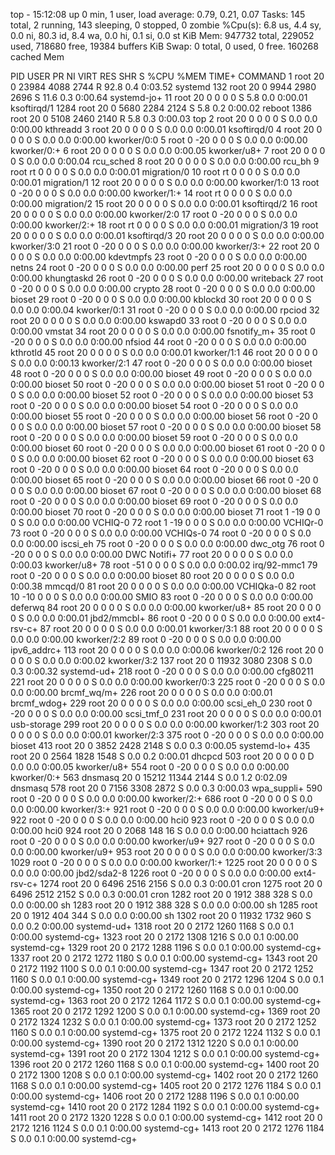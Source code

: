 top - 15:12:08 up 0 min,  1 user,  load average: 0.79, 0.21, 0.07
Tasks: 145 total,   2 running, 143 sleeping,   0 stopped,   0 zombie
%Cpu(s):  6.8 us,  4.4 sy,  0.0 ni, 80.3 id,  8.4 wa,  0.0 hi,  0.1 si,  0.0 st
KiB Mem:    947732 total,   229052 used,   718680 free,    19384 buffers
KiB Swap:        0 total,        0 used,        0 free.   160268 cached Mem

  PID USER      PR  NI    VIRT    RES    SHR S  %CPU %MEM     TIME+ COMMAND
    1 root      20   0   23984   4088   2744 R  92.8  0.4   0:03.52 systemd
  132 root      20   0    9944   2980   2696 S  11.6  0.3   0:00.64 systemd-jo+
   11 root      20   0       0      0      0 S   5.8  0.0   0:00.01 ksoftirqd/1
 1284 root      20   0    5680   2284   2124 S   5.8  0.2   0:00.02 reboot
 1386 root      20   0    5108   2460   2140 R   5.8  0.3   0:00.03 top
    2 root      20   0       0      0      0 S   0.0  0.0   0:00.00 kthreadd
    3 root      20   0       0      0      0 S   0.0  0.0   0:00.01 ksoftirqd/0
    4 root      20   0       0      0      0 S   0.0  0.0   0:00.00 kworker/0:0
    5 root       0 -20       0      0      0 S   0.0  0.0   0:00.00 kworker/0:+
    6 root      20   0       0      0      0 S   0.0  0.0   0:00.05 kworker/u8+
    7 root      20   0       0      0      0 S   0.0  0.0   0:00.04 rcu_sched
    8 root      20   0       0      0      0 S   0.0  0.0   0:00.00 rcu_bh
    9 root      rt   0       0      0      0 S   0.0  0.0   0:00.01 migration/0
   10 root      rt   0       0      0      0 S   0.0  0.0   0:00.01 migration/1
   12 root      20   0       0      0      0 S   0.0  0.0   0:00.00 kworker/1:0
   13 root       0 -20       0      0      0 S   0.0  0.0   0:00.00 kworker/1:+
   14 root      rt   0       0      0      0 S   0.0  0.0   0:00.00 migration/2
   15 root      20   0       0      0      0 S   0.0  0.0   0:00.01 ksoftirqd/2
   16 root      20   0       0      0      0 S   0.0  0.0   0:00.00 kworker/2:0
   17 root       0 -20       0      0      0 S   0.0  0.0   0:00.00 kworker/2:+
   18 root      rt   0       0      0      0 S   0.0  0.0   0:00.01 migration/3
   19 root      20   0       0      0      0 S   0.0  0.0   0:00.01 ksoftirqd/3
   20 root      20   0       0      0      0 S   0.0  0.0   0:00.00 kworker/3:0
   21 root       0 -20       0      0      0 S   0.0  0.0   0:00.00 kworker/3:+
   22 root      20   0       0      0      0 S   0.0  0.0   0:00.00 kdevtmpfs
   23 root       0 -20       0      0      0 S   0.0  0.0   0:00.00 netns
   24 root       0 -20       0      0      0 S   0.0  0.0   0:00.00 perf
   25 root      20   0       0      0      0 S   0.0  0.0   0:00.00 khungtaskd
   26 root       0 -20       0      0      0 S   0.0  0.0   0:00.00 writeback
   27 root       0 -20       0      0      0 S   0.0  0.0   0:00.00 crypto
   28 root       0 -20       0      0      0 S   0.0  0.0   0:00.00 bioset
   29 root       0 -20       0      0      0 S   0.0  0.0   0:00.00 kblockd
   30 root      20   0       0      0      0 S   0.0  0.0   0:00.04 kworker/0:1
   31 root       0 -20       0      0      0 S   0.0  0.0   0:00.00 rpciod
   32 root      20   0       0      0      0 S   0.0  0.0   0:00.00 kswapd0
   33 root       0 -20       0      0      0 S   0.0  0.0   0:00.00 vmstat
   34 root      20   0       0      0      0 S   0.0  0.0   0:00.00 fsnotify_m+
   35 root       0 -20       0      0      0 S   0.0  0.0   0:00.00 nfsiod
   44 root       0 -20       0      0      0 S   0.0  0.0   0:00.00 kthrotld
   45 root      20   0       0      0      0 S   0.0  0.0   0:00.01 kworker/1:1
   46 root      20   0       0      0      0 S   0.0  0.0   0:00.13 kworker/2:1
   47 root       0 -20       0      0      0 S   0.0  0.0   0:00.00 bioset
   48 root       0 -20       0      0      0 S   0.0  0.0   0:00.00 bioset
   49 root       0 -20       0      0      0 S   0.0  0.0   0:00.00 bioset
   50 root       0 -20       0      0      0 S   0.0  0.0   0:00.00 bioset
   51 root       0 -20       0      0      0 S   0.0  0.0   0:00.00 bioset
   52 root       0 -20       0      0      0 S   0.0  0.0   0:00.00 bioset
   53 root       0 -20       0      0      0 S   0.0  0.0   0:00.00 bioset
   54 root       0 -20       0      0      0 S   0.0  0.0   0:00.00 bioset
   55 root       0 -20       0      0      0 S   0.0  0.0   0:00.00 bioset
   56 root       0 -20       0      0      0 S   0.0  0.0   0:00.00 bioset
   57 root       0 -20       0      0      0 S   0.0  0.0   0:00.00 bioset
   58 root       0 -20       0      0      0 S   0.0  0.0   0:00.00 bioset
   59 root       0 -20       0      0      0 S   0.0  0.0   0:00.00 bioset
   60 root       0 -20       0      0      0 S   0.0  0.0   0:00.00 bioset
   61 root       0 -20       0      0      0 S   0.0  0.0   0:00.00 bioset
   62 root       0 -20       0      0      0 S   0.0  0.0   0:00.00 bioset
   63 root       0 -20       0      0      0 S   0.0  0.0   0:00.00 bioset
   64 root       0 -20       0      0      0 S   0.0  0.0   0:00.00 bioset
   65 root       0 -20       0      0      0 S   0.0  0.0   0:00.00 bioset
   66 root       0 -20       0      0      0 S   0.0  0.0   0:00.00 bioset
   67 root       0 -20       0      0      0 S   0.0  0.0   0:00.00 bioset
   68 root       0 -20       0      0      0 S   0.0  0.0   0:00.00 bioset
   69 root       0 -20       0      0      0 S   0.0  0.0   0:00.00 bioset
   70 root       0 -20       0      0      0 S   0.0  0.0   0:00.00 bioset
   71 root       1 -19       0      0      0 S   0.0  0.0   0:00.00 VCHIQ-0
   72 root       1 -19       0      0      0 S   0.0  0.0   0:00.00 VCHIQr-0
   73 root       0 -20       0      0      0 S   0.0  0.0   0:00.00 VCHIQs-0
   74 root       0 -20       0      0      0 S   0.0  0.0   0:00.00 iscsi_eh
   75 root       0 -20       0      0      0 S   0.0  0.0   0:00.00 dwc_otg
   76 root       0 -20       0      0      0 S   0.0  0.0   0:00.00 DWC Notifi+
   77 root      20   0       0      0      0 S   0.0  0.0   0:00.03 kworker/u8+
   78 root     -51   0       0      0      0 S   0.0  0.0   0:00.02 irq/92-mmc1
   79 root       0 -20       0      0      0 S   0.0  0.0   0:00.00 bioset
   80 root      20   0       0      0      0 S   0.0  0.0   0:00.38 mmcqd/0
   81 root      20   0       0      0      0 S   0.0  0.0   0:00.00 VCHIQka-0
   82 root      10 -10       0      0      0 S   0.0  0.0   0:00.00 SMIO
   83 root       0 -20       0      0      0 S   0.0  0.0   0:00.00 deferwq
   84 root      20   0       0      0      0 S   0.0  0.0   0:00.00 kworker/u8+
   85 root      20   0       0      0      0 S   0.0  0.0   0:00.01 jbd2/mmcbl+
   86 root       0 -20       0      0      0 S   0.0  0.0   0:00.00 ext4-rsv-c+
   87 root      20   0       0      0      0 S   0.0  0.0   0:00.01 kworker/3:1
   88 root      20   0       0      0      0 S   0.0  0.0   0:00.00 kworker/2:2
   89 root       0 -20       0      0      0 S   0.0  0.0   0:00.00 ipv6_addrc+
  113 root      20   0       0      0      0 S   0.0  0.0   0:00.06 kworker/0:2
  126 root      20   0       0      0      0 S   0.0  0.0   0:00.02 kworker/3:2
  137 root      20   0   11932   3080   2308 S   0.0  0.3   0:00.32 systemd-ud+
  218 root       0 -20       0      0      0 S   0.0  0.0   0:00.00 cfg80211
  221 root      20   0       0      0      0 S   0.0  0.0   0:00.00 kworker/0:3
  225 root       0 -20       0      0      0 S   0.0  0.0   0:00.00 brcmf_wq/m+
  226 root      20   0       0      0      0 S   0.0  0.0   0:00.01 brcmf_wdog+
  229 root      20   0       0      0      0 S   0.0  0.0   0:00.00 scsi_eh_0
  230 root       0 -20       0      0      0 S   0.0  0.0   0:00.00 scsi_tmf_0
  231 root      20   0       0      0      0 S   0.0  0.0   0:00.01 usb-storage
  299 root      20   0       0      0      0 S   0.0  0.0   0:00.00 kworker/1:2
  303 root      20   0       0      0      0 S   0.0  0.0   0:00.01 kworker/2:3
  375 root       0 -20       0      0      0 S   0.0  0.0   0:00.00 bioset
  413 root      20   0    3852   2428   2148 S   0.0  0.3   0:00.05 systemd-lo+
  435 root      20   0    2564   1828   1548 S   0.0  0.2   0:00.01 dhcpcd
  503 root      20   0       0      0      0 D   0.0  0.0   0:00.05 kworker/u8+
  554 root       0 -20       0      0      0 S   0.0  0.0   0:00.00 kworker/0:+
  563 dnsmasq   20   0   15212  11344   2144 S   0.0  1.2   0:02.09 dnsmasq
  578 root      20   0    7156   3308   2872 S   0.0  0.3   0:00.03 wpa_suppli+
  590 root       0 -20       0      0      0 S   0.0  0.0   0:00.00 kworker/2:+
  686 root       0 -20       0      0      0 S   0.0  0.0   0:00.00 kworker/3:+
  921 root       0 -20       0      0      0 S   0.0  0.0   0:00.00 kworker/u9+
  922 root       0 -20       0      0      0 S   0.0  0.0   0:00.00 hci0
  923 root       0 -20       0      0      0 S   0.0  0.0   0:00.00 hci0
  924 root      20   0    2068    148     16 S   0.0  0.0   0:00.00 hciattach
  926 root       0 -20       0      0      0 S   0.0  0.0   0:00.00 kworker/u9+
  927 root       0 -20       0      0      0 S   0.0  0.0   0:00.00 kworker/u9+
  953 root      20   0       0      0      0 S   0.0  0.0   0:00.00 kworker/3:3
 1029 root       0 -20       0      0      0 S   0.0  0.0   0:00.00 kworker/1:+
 1225 root      20   0       0      0      0 S   0.0  0.0   0:00.00 jbd2/sda2-8
 1226 root       0 -20       0      0      0 S   0.0  0.0   0:00.00 ext4-rsv-c+
 1274 root      20   0    6496   2516   2156 S   0.0  0.3   0:00.01 cron
 1275 root      20   0    6496   2512   2152 S   0.0  0.3   0:00.01 cron
 1282 root      20   0    1912    388    328 S   0.0  0.0   0:00.00 sh
 1283 root      20   0    1912    388    328 S   0.0  0.0   0:00.00 sh
 1285 root      20   0    1912    404    344 S   0.0  0.0   0:00.00 sh
 1302 root      20   0   11932   1732    960 S   0.0  0.2   0:00.00 systemd-ud+
 1318 root      20   0    2172   1260   1168 S   0.0  0.1   0:00.00 systemd-cg+
 1323 root      20   0    2172   1308   1216 S   0.0  0.1   0:00.00 systemd-cg+
 1329 root      20   0    2172   1288   1196 S   0.0  0.1   0:00.00 systemd-cg+
 1337 root      20   0    2172   1272   1180 S   0.0  0.1   0:00.00 systemd-cg+
 1343 root      20   0    2172   1192   1100 S   0.0  0.1   0:00.00 systemd-cg+
 1347 root      20   0    2172   1252   1160 S   0.0  0.1   0:00.00 systemd-cg+
 1349 root      20   0    2172   1296   1204 S   0.0  0.1   0:00.00 systemd-cg+
 1350 root      20   0    2172   1260   1168 S   0.0  0.1   0:00.00 systemd-cg+
 1363 root      20   0    2172   1264   1172 S   0.0  0.1   0:00.00 systemd-cg+
 1365 root      20   0    2172   1292   1200 S   0.0  0.1   0:00.00 systemd-cg+
 1369 root      20   0    2172   1324   1232 S   0.0  0.1   0:00.00 systemd-cg+
 1373 root      20   0    2172   1252   1160 S   0.0  0.1   0:00.00 systemd-cg+
 1375 root      20   0    2172   1224   1132 S   0.0  0.1   0:00.00 systemd-cg+
 1390 root      20   0    2172   1312   1220 S   0.0  0.1   0:00.00 systemd-cg+
 1391 root      20   0    2172   1304   1212 S   0.0  0.1   0:00.00 systemd-cg+
 1396 root      20   0    2172   1260   1168 S   0.0  0.1   0:00.00 systemd-cg+
 1400 root      20   0    2172   1300   1208 S   0.0  0.1   0:00.00 systemd-cg+
 1402 root      20   0    2172   1260   1168 S   0.0  0.1   0:00.00 systemd-cg+
 1405 root      20   0    2172   1276   1184 S   0.0  0.1   0:00.00 systemd-cg+
 1406 root      20   0    2172   1288   1196 S   0.0  0.1   0:00.00 systemd-cg+
 1410 root      20   0    2172   1284   1192 S   0.0  0.1   0:00.00 systemd-cg+
 1411 root      20   0    2172   1320   1228 S   0.0  0.1   0:00.00 systemd-cg+
 1412 root      20   0    2172   1216   1124 S   0.0  0.1   0:00.00 systemd-cg+
 1413 root      20   0    2172   1276   1184 S   0.0  0.1   0:00.00 systemd-cg+
